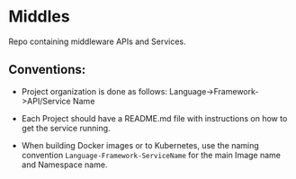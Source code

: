 # Middles
Repo containing middleware APIs and Services.

## Conventions:
* Project organization is done as follows: Language->Framework->API/Service Name

* Each Project should have a README.md file with instructions on how to get the service running.

* When building Docker images or to Kubernetes, use the naming convention `Language-Framework-ServiceName` for the main Image name and Namespace name.
